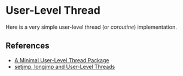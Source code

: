# User-Level Thread

Here is a very simple user-level thread (or _coroutine_) implementation.

## References

- [A Minimal User-Level Thread Package](http://homepage.divms.uiowa.edu/~jones/opsys/threads/)
- [setjmp, longjmp and User-Level Threads](http://www.csl.mtu.edu/cs4411.ck/common/Coroutines.pdf)
